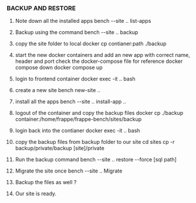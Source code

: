 ### BACKUP AND RESTORE

1. Note down all the installed apps
   bench --site .. list-apps
2. Backup using the command
   bench --site .. backup
3. copy the site folder to local
   docker cp contianer:path ./backup
4. start the new docker containers and add an new app with correct name, header and port
   check the docker-compose file for reference
   docker compose down
   docker compose up
5. login to frontend container
   docker exec -it .. bash
6. create a new site
   bench new-site ..
7. install all the apps
   bench --site .. install-app ..
8. logout of the container and copy the backup files
   docker cp ./backup container:/home/frappe/frappe-bench/sites/backup
9. login back into the contianer
   docker exec -it .. bash
10. copy the backup files from backup folder to our site
    cd sites
    cp -r backup/private/backup [site]/private
11. Run the backup command
    bench --site .. restore --force [sql path]
12. Migrate the site once
    bench --site .. Migrate
13. Backup the files as well ?

14. Our site is ready.
